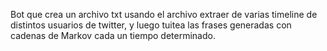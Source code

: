 Bot que crea un archivo txt usando el archivo extraer de varias timeline de distintos usuarios de twitter, y luego tuitea las frases generadas con cadenas de Markov cada un tiempo determinado. 
